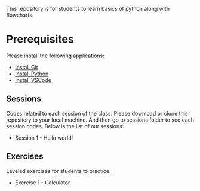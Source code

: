 This repository is for students to learn basics of python along with flowcharts.

# Prerequisites

Please install the following applications:

- [Install Git](https://git-scm.com/downloads)
- [Install Python](https://www.python.org/downloads/release/python-3130/)
- [Install VSCode](https://code.visualstudio.com/)

## Sessions

Codes related to each session of the class.
Please download or clone this repository to your local machine.
And then go to sessions folder to see each session codes.
Below is the list of our sessions:

- Session 1 - Hello world!

## Exercises

Leveled exercises for students to practice.

- Exercise 1 - Calculator
